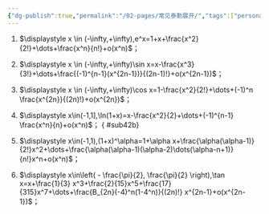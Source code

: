 ```yaml
---
{"dg-publish":true,"permalink":"/02-pages/常见泰勒展开/","tags":["personal/blog","高等数学/极限"]}
---
```


1. $\displaystyle x \in (-\infty,+\infty),e^x=1+x+\frac{x^2}{2!}+\dots+\frac{x^n}{n!}+o(x^n)$；
2. $\displaystyle x \in (-\infty,+\infty)\sin x=x-\frac{x^3}{3!}+\dots+\frac{(-1)^{n-1}(x^{2n-1})}{(2n-1)!}+o(x^{2n-1})$；
3. $\displaystyle x \in (-\infty,+\infty)\cos x=1-\frac{x^2}{2!}+\dots+(-1)^n \frac{x^{2n}}{(2n)!}+o(x^{2n})$；
4. $\displaystyle x\in(-1,1],\ln(1+x)=x-\frac{x^2}{2}+\dots+(-1)^{n-1} \frac{x^n}{n}+o(x^n)$；
{ #sub42b}

5. $\displaystyle x\in(-1,1),(1+x)^\alpha=1+\alpha x+\frac{\alpha(\alpha-1)}{2!}x^2+\dots+\frac{\alpha(\alpha-1)(\alpha-2)\dots(\alpha-n+1)}{n!}x^n+o(x^n)$；
6. $\displaystyle x\in\left( - \frac{\pi}{2}, \frac{\pi}{2} \right),\tan x=x+\frac{1}{3} x^3+\frac{2}{15}x^5+\frac{17}{315}x^7+\dots+\frac{B_{2n}(-4)^n(1-4^n)}{(2n)!} x^{2n-1}+o(x^{2n-1})$；